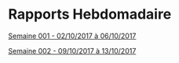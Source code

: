 # Rapports Hebdomadaire

[Semaine 001 - 02/10/2017 à 06/10/2017](/Semaine001/Rapport)

[Semaine 002 - 09/10/2017 à 13/10/2017](/Semaine002/Rapport)